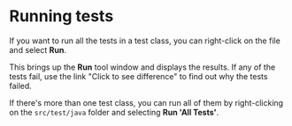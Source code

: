 # Running tests

If you want to run all the tests in a test class, you can right-click on the file and select **Run**.

This brings up the **Run** tool window and displays the results. If any of the tests fail, use the link "Click to see difference" to find out why the tests failed.

If there's more than one test class, you can run all of them by right-clicking on the `src/test/java` folder and selecting **Run 'All Tests'**.
